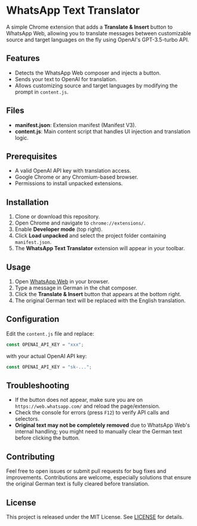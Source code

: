 # WhatsApp Text Translator

A simple Chrome extension that adds a **Translate & Insert** button to WhatsApp Web, allowing you to translate messages between customizable source and target languages on the fly using OpenAI's GPT-3.5-turbo API.

## Features

- Detects the WhatsApp Web composer and injects a button.
- Sends your text to OpenAI for translation.
- Allows customizing source and target languages by modifying the prompt in `content.js`.

## Files

- **manifest.json**: Extension manifest (Manifest V3).
- **content.js**: Main content script that handles UI injection and translation logic.

## Prerequisites

- A valid OpenAI API key with translation access.
- Google Chrome or any Chromium-based browser.
- Permissions to install unpacked extensions.

## Installation

1. Clone or download this repository.
2. Open Chrome and navigate to `chrome://extensions/`.
3. Enable **Developer mode** (top right).
4. Click **Load unpacked** and select the project folder containing `manifest.json`.
5. The **WhatsApp Text Translator** extension will appear in your toolbar.

## Usage

1. Open [WhatsApp Web](https://web.whatsapp.com/) in your browser.
2. Type a message in German in the chat composer.
3. Click the **Translate & Insert** button that appears at the bottom right.
4. The original German text will be replaced with the English translation.

## Configuration

Edit the `content.js` file and replace:

```js
const OPENAI_API_KEY = "xxx";
```

with your actual OpenAI API key:

```js
const OPENAI_API_KEY = "sk-...";
```

## Troubleshooting

- If the button does not appear, make sure you are on `https://web.whatsapp.com/` and reload the page/extension.
- Check the console for errors (press `F12`) to verify API calls and selectors.
- **Original text may not be completely removed** due to WhatsApp Web's internal handling; you might need to manually clear the German text before clicking the button.

## Contributing

Feel free to open issues or submit pull requests for bug fixes and improvements. Contributions are welcome, especially solutions that ensure the original German text is fully cleared before translation.

## License

This project is released under the MIT License. See [LICENSE](LICENSE) for details.

